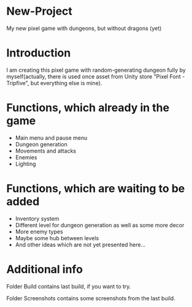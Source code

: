 # New-Project
 My new pixel game with dungeons, but without dragons (yet)
# Introduction
I am creating this pixel game with random-generating dungeon fully by myself(actually, there is used once asset from Unity store "Pixel Font - Tripfive", but everything else is mine).
# Functions, which already in the game
* Main menu and pause menu
* Dungeon generation
* Movements and attacks
* Enemies
* Lighting
# Functions, which are waiting to be added
* Inventory system
* Different level for dungeon generation as well as some more decor
* More enemy types
* Maybe some hub between levels
* And other ideas which are not yet presented here...
# Additional info
Folder Build contains last build, if you want to try.

Folder Screenshots contains some screenshots from the last build.